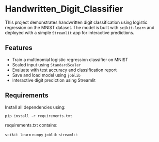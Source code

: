 # Handwritten_Digit_Classifier

This project demonstrates handwritten digit classification using logistic regression on the MNIST dataset. The model is built with `scikit-learn` and deployed with a simple `Streamlit` app for interactive predictions.

## Features

- Train a multinomial logistic regression classifier on MNIST
- Scaled input using `StandardScaler`
- Evaluate with test accuracy and classification report
- Save and load model using `joblib`
- Interactive digit prediction using Streamlit

## Requirements

Install all dependencies using:

```pip install -r requirements.txt```

requirements.txt contains:

```scikit-learn```
```numpy```
```joblib```
```streamlit```

